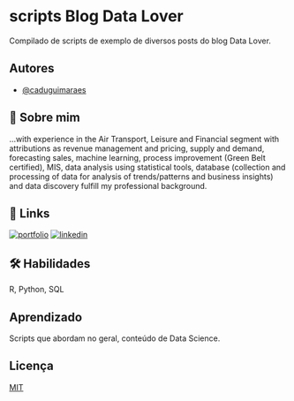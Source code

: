 
# scripts Blog Data Lover

Compilado de scripts de exemplo de diversos posts do blog Data Lover.

## Autores

- [@caduguimaraes](https://www.github.com/caduguimaraes)


## 🚀 Sobre mim
...with experience in the Air Transport, Leisure and Financial segment with attributions as revenue management and pricing, supply and demand, forecasting sales, machine learning, process improvement (Green Belt certified), MIS, data analysis using statistical tools, database (collection and processing of data for analysis of trends/patterns and business insights) and data discovery fulfill my professional background.


## 🔗 Links
[![portfolio](https://img.shields.io/badge/my_portfolio-000?style=for-the-badge&logo=ko-fi&logoColor=white)](www.mundodosdados.wordpress.com)
[![linkedin](https://img.shields.io/badge/linkedin-0A66C2?style=for-the-badge&logo=linkedin&logoColor=white)](https://www.linkedin.com/caduguimaraes)


## 🛠 Habilidades
R, Python, SQL


## Aprendizado

Scripts que abordam no geral, conteúdo de Data Science.


## Licença

[MIT](https://choosealicense.com/licenses/mit/)

